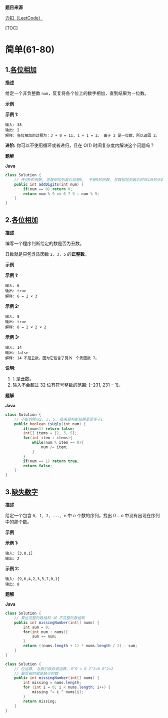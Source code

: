 **题目来源**

[力扣（LeetCode）](https://leetcode-cn.com/)

[TOC]



# 简单(61-80)

## 1.[各位相加](https://leetcode-cn.com/problems/add-digits/)

**描述**

给定一个非负整数 `num`，反复将各个位上的数字相加，直到结果为一位数。

**示例**

**示例 1:**

```
输入: 38
输出: 2 
解释: 各位相加的过程为：3 + 8 = 11, 1 + 1 = 2。 由于 2 是一位数，所以返回 2。
```

**进阶:**
你可以不使用循环或者递归，且在 O(1) 时间复杂度内解决这个问题吗？

**题解**

**Java**

```java
class Solution {
    // 任何9的倍数, 各数相加到最后就是9,  不是9的倍数, 各数相加到最后时除以9的余数
    public int addDigits(int num) {
        if(num == 0) return 0;
        return num % 9 == 0 ? 9 : num % 9;
    }
}
```

## 2.[各位相加](https://leetcode-cn.com/problems/add-digits/)

**描述**

编写一个程序判断给定的数是否为丑数。

丑数就是只包含质因数 `2, 3, 5` 的**正整数**。

**示例**

**示例 1:**

```
输入: 6
输出: true
解释: 6 = 2 × 3
```

**示例 2:**

```
输入: 8
输出: true
解释: 8 = 2 × 2 × 2
```

**示例 3:**

```
输入: 14
输出: false 
解释: 14 不是丑数，因为它包含了另外一个质因数 7。
```

**说明:**

1. `1` 是丑数。
2. 输入不会超过 32 位有符号整数的范围: [−231,  231 − 1]。

**题解**

**Java**

```java
class Solution {
    // 不断的除以2, 3, 5, 结束后判断结果是否等于1
    public boolean isUgly(int num) {
        if(num<1) return false;
        int[] items = {2, 3, 5};
        for(int item : items){
            while(num % item == 0){
                num /= item;
            }
        }
        if(num == 1) return true;
        return false;
    }
}
```

## 3.[缺失数字](https://leetcode-cn.com/problems/missing-number/)

**描述**

给定一个包含 `0, 1, 2, ..., n` 中 *n* 个数的序列，找出 0 .. *n* 中没有出现在序列中的那个数。

**示例**

**示例 1:**

```
输入: [3,0,1]
输出: 2
```

**示例 2:**

```
输入: [9,6,4,2,3,5,7,0,1]
输出: 8
```

**题解**

**Java**

```java
class Solution {
    // 算出完整的数组和 减 不完整的数组和
    public int missingNumber(int[] nums) {
        int sum = 0;
        for(int num : nums){
            sum += num;
        }
        return ((nums.length + 1) * nums.length / 2) - sum;
    }
}

class Solution {
    // 位运算, 与索引做异或运算, 0^0 = 0 2^2=0 0^2=2
    // 最后省的就是缺少的数
    public int missingNumber(int[] nums) {
        int missing = nums.length;
        for (int i = 0; i < nums.length; i++) {
            missing ^= i ^ nums[i];
        }
        return missing;
    }
}
```

